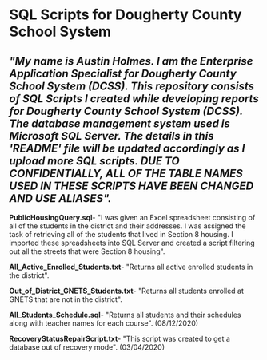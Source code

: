 # **SQL Scripts for Dougherty County School System**


## *"My name is Austin Holmes. I am the Enterprise Application Specialist for Dougherty County School System (DCSS). This repository consists of SQL Scripts I created while developing reports for Dougherty County School System (DCSS). The database management system used is Microsoft SQL Server. The details in this 'README' file will be updated accordingly as I upload more SQL scripts. DUE TO CONFIDENTIALLY, ALL OF THE TABLE NAMES USED IN THESE SCRIPTS HAVE BEEN CHANGED AND USE ALIASES".*

**PublicHousingQuery.sql**- "I was given an Excel spreadsheet consisting of all of the students in the district and their addresses. I was assigned the task of retrieving all of the students that lived in Section 8 housing. I imported these spreadsheets into SQL Server and created a script filtering out all the streets that were Section 8 housing".   


**All_Active_Enrolled_Students.txt**- "Returns all active enrolled students in the district". 

**Out_of_District_GNETS_Students.txt**- "Returns all students enrolled at GNETS that are not in the district".

**All_Students_Schedule.sql**- "Returns all students and their schedules along with teacher names for each course". (08/12/2020)

**RecoveryStatusRepairScript.txt**- "This script was created to get a database out of recovery mode". (03/04/2020)
